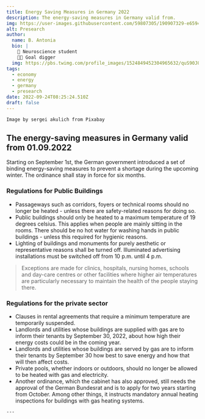 ```yaml
---
title: Energy Saving Measures in Germany 2022 
description: The energy-saving measures in Germany valid from.
img: https://user-images.githubusercontent.com/59807305/190907329-e6594719-063f-46b0-982c-0eea40dc0aac.png
alt: Presearch
author:
  name: B. Antonia
  bio: |
    🧠 Neuroscience student
    🦸🏼 Goal digger
  img: https://pbs.twimg.com/profile_images/1524849452304965632/quS90JQ9_400x400.jpg
tags:
  - economy
  - energy
  - germany
  - presearch
date: 2022-09-24T08:25:24.510Z
draft: false
---
```


``` 
Image by sergei akulich from Pixabay 
```
## The energy-saving measures in Germany valid from 01.09.2022

Starting on September 1st, the German government introduced a set of binding energy-saving measures to prevent a shortage during the upcoming winter. The ordinance shall stay in force for six months.  


### Regulations for Public Buildings

- Passageways such as corridors, foyers or technical rooms should no longer be heated - unless there are safety-related reasons for doing so.
- Public buildings should only be heated to a maximum temperature of 19 degrees celsius. This applies when people are mainly sitting in the rooms.
There should be no hot water for washing hands in public buildings - unless this required for hygienic reasons.
- Lighting of buildings and monuments for purely aesthetic or representative reasons shall be turned off.
Illuminated advertising installations must be switched off from 10 p.m. until 4 p.m.

> Exceptions are made for clinics, hospitals, nursing homes, schools and day-care centres or other facilities where higher air temperatures are particularly necessary to maintain the health of the people staying there.


### Regulations for the private sector

- Clauses in rental agreements that require a minimum temperature are temporarily suspended.
- Landlords and utilities whose buildings are supplied with gas are to inform their tenants by September 30, 2022, about how high their energy costs could be in the coming year.
- Landlords and utilities whose buildings are served by gas are to inform their tenants by September 30 how best to save energy and how that will then affect costs.
- Private pools, whether indoors or outdoors, should no longer be allowed to be heated with gas and electricity.
- Another ordinance, which the cabinet has also approved, still needs the approval of the German Bundesrat and is to apply for two years starting from October. Among other things, it instructs mandatory annual heating inspections for buildings with gas heating systems.
 
``` "text" The second set of rules is expected to lower the gas consumption by around two percent. Economy Minister Robert Habeck from the Green Party sees it as small but necessary contribution. Germany has committed to reducing its gas consumption by 20% while in other EU countries the target lies at 15%. 
---
